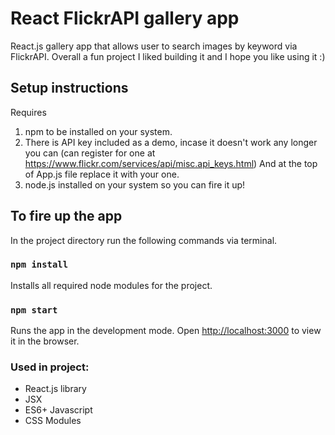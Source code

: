 # React FlickrAPI gallery app
React.js gallery app that allows user to search images by keyword via FlickrAPI.
Overall a fun project I liked building it and I hope you like using it :)


## Setup instructions
Requires 
1) npm to be installed on your system.
2) There is API key included as a demo, incase it doesn't work any longer you can
   (can register for one at https://www.flickr.com/services/api/misc.api_keys.html)
And at the top of App.js file replace it with your one.
3) node.js installed on your system so you can fire it up! 

## To fire up the app
In the project directory run the following commands via terminal.

### `npm install`
Installs all required node modules for the project.

### `npm start`
Runs the app in the development mode.
Open [http://localhost:3000](http://localhost:3000) to view it in the browser.

### Used in project:
+ React.js library
+ JSX
+ ES6+ Javascript
+ CSS Modules
